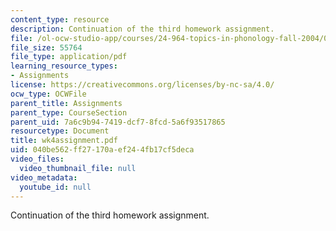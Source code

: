 ```yaml
---
content_type: resource
description: Continuation of the third homework assignment.
file: /ol-ocw-studio-app/courses/24-964-topics-in-phonology-fall-2004/040be562ff27170aef244fb17cf5deca_wk4assignment.pdf
file_size: 55764
file_type: application/pdf
learning_resource_types:
- Assignments
license: https://creativecommons.org/licenses/by-nc-sa/4.0/
ocw_type: OCWFile
parent_title: Assignments
parent_type: CourseSection
parent_uid: 7a6c9b94-7419-dcf7-8fcd-5a6f93517865
resourcetype: Document
title: wk4assignment.pdf
uid: 040be562-ff27-170a-ef24-4fb17cf5deca
video_files:
  video_thumbnail_file: null
video_metadata:
  youtube_id: null
---
```

Continuation of the third homework assignment.